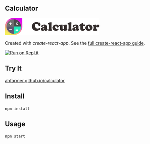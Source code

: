 Calculator
---
<img src="Logotype primary.png" width="60%" height="60%" />

Created with *create-react-app*. See the [full create-react-app guide](https://github.com/facebookincubator/create-react-app/blob/master/packages/react-scripts/template/README.md).

[![Run on Repl.it](https://repl.it/badge/github/ahfarmer/calculator)](https://repl.it/github/ahfarmer/calculator)



Try It
---

[ahfarmer.github.io/calculator](https://ahfarmer.github.io/calculator/)



Install
---

`npm install`



Usage
---

`npm start`
